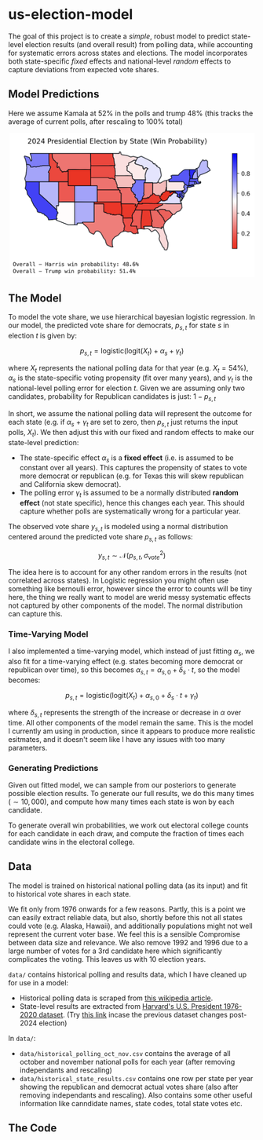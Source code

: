 # us-election-model

The goal of this project is to create a *simple*, robust model to predict state-level election results (and overall result) from polling data, while accounting for systematic errors across states and elections. The model incorporates both state-specific *fixed* effects and national-level *random* effects to capture deviations from expected vote shares.


## Model Predictions

Here we assume Kamala at 52% in the polls and trump 48% (this tracks the average of current polls, after rescaling to 100% total)

<img src="./output/time_varying_model_21_sep_polls.png" alt="Alt text" width="500" style="display: block; margin: 0 auto;">


## The Model

To model the vote share, we use hierarchical bayesian logistic regression. In our model, the predicted vote share for democrats, $p_{s,t}$ for state $s$ in election $t$ is given by:
     
$$p_{s,t} = \text{logistic}(\text{logit}(X_{t}) + \alpha_s + \gamma_t)$$

where $X_{t}$ represents the national polling data for that year (e.g. $X_{t} = 54$%), $\alpha_s$ is the state-specific voting propensity (fit over many years), and $\gamma_t$ is the national-level polling error for election $t$. Given we are assuming only two candidates, probability for Republican candidates is just: $1 - p_{s,t}$

In short, we assume the national polling data will represent the outcome for each state (e.g. if  $\alpha_s$ + $\gamma_t$ are set to zero, then $p_{s,t}$ just returns the input polls, $X_{t}$). We then adjust this with our fixed and random effects to make our state-level prediction:
- The state-specific effect $\alpha_s$ is a **fixed effect** (i.e. is assumed to be constant over all years). This captures the propensity of states to vote more democrat or republican (e.g. for Texas this will skew republican and California skew democrat).
- The polling error $\gamma_t$ is assumed to be a normally distributed **random effect** (not state specific), hence this changes each year. This should capture whether polls are systematically wrong for a particular year.

The observed vote share $y_{s,t}$ is modeled using a normal distribution centered around the predicted vote share $p_{s,t}$ as follows:

$$y_{s,t} \sim \mathcal{N}(p_{s,t}, \sigma_{vote}^2)$$

The idea here is to account for any other random errors in the results (not correlated across states). In Logistic regression you might often use something like bernoulli error, however since the error to counts will be tiny here, the thing we really want to model are werid messy systematic effects not captured by other components of the model. The normal distribution can capture this.

### Time-Varying Model

I also implemented a time-varying model, which instead of just fitting $\alpha_s$, we also fit for a time-varying effect (e.g. states becoming more democrat or republican over time), so this becomes $\alpha_{s,t} = \alpha_{s,0} + \delta_{s} \cdot t$, so the model becomes:

$$p_{s,t} = \text{logistic}(\text{logit}(X_{t}) + \alpha_{s,0} + \delta_{s} \cdot t + \gamma_t)$$

where $\delta_{s,t}$ represents the strength of the increase or decrease in $\alpha$ over time. All other components of the model remain the same. This is the model I currently am using in production, since it appears to produce more realistic esitmates, and it doesn't seem like I have any issues with too many parameters.

### Generating Predictions

Given out fitted model, we can sample from our posteriors to generate possible election results. To generate our full results, we do this many times ($\sim 10,000$), and compute how many times each state is won by each candidate. 

To generate overall win probabilities, we work out electoral college counts for each candidate in each draw, and compute the fraction of times each candidate wins in the electoral college. 


## Data

The model is trained on historical national polling data (as its input) and fit to historical vote shares in each state. 

We fit only from 1976 onwards for a few reasons. Partly, this is a point we can easily extract reliable data, but also, shortly before this not all states could vote (e.g. Alaska, Hawaii), and additionally populations might not well represent the current voter base. We feel this is a sensible Compromise between data size and relevance. We also remove 1992 and 1996 due to a large number of votes for a 3rd candidate here which significantly complicates the voting. This leaves us with 10 election years. 

`data/` contains historical polling and results data, which I have cleaned up for use in a model: 
- Historical polling data is scraped from [this wikipedia article](https://en.wikipedia.org/wiki/Polling_for_United_States_presidential_elections).
- State-level results are extracted from [Harvard's U.S. President 1976-2020 dataset](https://dataverse.harvard.edu/dataset.xhtml?persistentId=doi:10.7910/DVN/42MVDX&version=8.0). (Try [this link](https://dataverse.harvard.edu/dataverse/medsl_election_returns) incase the previous dataset changes post-2024 election)

In `data/`:
- `data/historical_polling_oct_nov.csv` contains the average of all october and november national polls for each year (after removing independants and rescaling)
- `data/historical_state_results.csv` contains one row per state per year showing the republican and democrat actual votes share (also after removing independants and rescaling). Also contains some other useful information like canndidate names, state codes, total state votes etc.


## The Code
